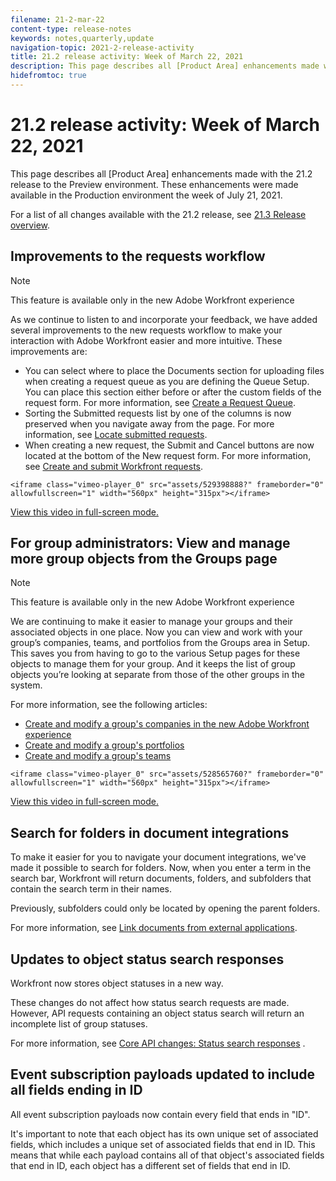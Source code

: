 ```yaml
---
filename: 21-2-mar-22
content-type: release-notes
keywords: notes,quarterly,update
navigation-topic: 2021-2-release-activity
title: 21.2 release activity: Week of March 22, 2021
description: This page describes all [Product Area] enhancements made with the 21.2 release to the Preview environment. These enhancements were made available in the Production environment the week of July 21, 2021.
hidefromtoc: true
---
```


# 21.2 release activity:&nbsp;Week of March 22, 2021

This page describes all [Product Area] enhancements made with the 21.2 release to the Preview environment. These enhancements were made available in the Production environment the week of July 21, 2021.

For a list of all changes available with the 21.2 release, see [21.3 Release overview](../../../product-announcements/product-releases/21.3-release-activity/21-3-release-overview.md).

## Improvements to the requests workflow

>[!NOTE]
>
>This feature is available only in the new Adobe Workfront experience

As we continue to listen to and incorporate your feedback, we have added several improvements to the new requests workflow to make your interaction with Adobe Workfront easier and more intuitive. These improvements are:

* You can select where to place the Documents section for uploading files when creating a request queue as you are defining the Queue Setup. You can place this section either before or after the custom fields of the request form. For more information, see [Create a Request Queue](https://one.workfront.com/s/document-item?bundleId=the-new-workfront-experience&topicId=Content%2FManage_work%2FRequests%2FCreate_and_manage_Request_Queues%2Fcreate-request-queue.html).
* Sorting the Submitted requests list by one of the columns is now preserved when you navigate away from the page. For more information, see [Locate submitted requests](https://one.workfront.com/s/document-item?bundleId=the-new-workfront-experience&topicId=Content%2FManage_work%2FRequests%2FCreate_Requests%2Flocate-submitted-requests.htm).
* When creating a new request, the Submit and Cancel buttons are now located at the bottom of the New request form. For more information, see [Create and submit Workfront requests](https://one.workfront.com/s/document-item?bundleId=the-new-workfront-experience&topicId=Content%2FManage_work%2FRequests%2FCreate_Requests%2Fcreate-submit-requests.html).

```<iframe class="vimeo-player_0" src="assets/529398888?" frameborder="0" allowfullscreen="1" width="560px" height="315px"></iframe>```

[View this video in full-screen mode.](https://vimeo.com/529398888/a1f8b351d2)

## For group administrators: View and manage more group objects from the Groups page

>[!NOTE]
>
>This feature is available only in the new Adobe Workfront experience

We are continuing to make it easier to manage your groups and their associated objects in one place. Now you can view and work with your group’s companies, teams, and portfolios from the Groups area in Setup. This saves you from having to go to the various Setup pages for these objects to manage them for your group. And it keeps the list of group objects you’re looking at separate from those of the other groups in the system.

For more information, see the following articles:

* [Create and modify a group's companies in the new Adobe Workfront experience](https://one.workfront.com/s/document-item?bundleId=the-new-workfront-experience&topicId=Content%2FAdministration_and_Setup%2FManage_groups%2FWork_with_a_group%27s_objects%2Fcreate-and-modify-a-groups-companies.htm&_LANG=en) 
* [Create and modify a group's portfolios](https://one.workfront.com/s/document-item?bundleId=the-new-workfront-experience&topicId=Content%2FAdministration_and_Setup%2FManage_groups%2FWork_with_a_group%27s_objects%2Fcreate-and-modify-a-groups-portfolios.htm&_LANG=en) 
* [Create and modify a group's teams](https://one.workfront.com/s/document-item?bundleId=the-new-workfront-experience&topicId=Content%2FAdministration_and_Setup%2FManage_groups%2FWork_with_a_group%27s_objects%2Fcreate-and-modify-a-groups-teams.htm&_LANG=en)

```<iframe class="vimeo-player_0" src="assets/528565760?" frameborder="0" allowfullscreen="1" width="560px" height="315px"></iframe>```

[View this video in full-screen mode.](https://vimeo.com/528565760/e545487892)

## Search for folders in document integrations

To make it easier for you to navigate your document integrations, we've made it possible to search for folders. Now, when you enter a term in the search bar, Workfront will return documents, folders, and subfolders that contain the search term in their names.

Previously, subfolders could only be located by opening the parent folders.

For more information, see [Link documents from external applications](../../../documents/adding-documents-to-workfront/link-documents-from-external-apps.md).

## Updates to object status search responses

Workfront now stores object statuses in a new way.

These changes do not affect how status search requests are made. However, API requests containing an object status search will return an incomplete list of group statuses.

For more information, see [Core API changes: Status search responses](../../../wf-api/api/api-changes-search.md) .

## Event subscription payloads updated to include all fields ending in ID

All event subscription payloads now contain every field that ends in "ID".

It's important to note that each object has its own unique set of associated fields, which includes a unique set of associated fields that end in ID. This means that while each payload contains all of that object's associated fields that end in ID, each object has a different set of fields that end in ID.
